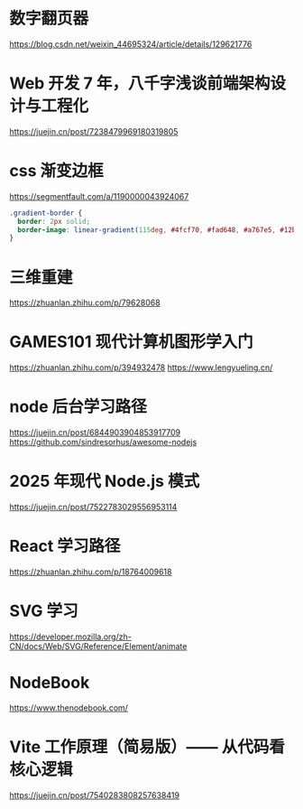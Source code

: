 # 数字翻页器

https://blog.csdn.net/weixin_44695324/article/details/129621776

# Web 开发 7 年，八千字浅谈前端架构设计与工程化

https://juejin.cn/post/7238479969180319805

# css 渐变边框

https://segmentfault.com/a/1190000043924067

```css
.gradient-border {
  border: 2px solid;
  border-image: linear-gradient(115deg, #4fcf70, #fad648, #a767e5, #12bcfe, #44ce7b) 2 2;
}
```

# 三维重建

https://zhuanlan.zhihu.com/p/79628068

# GAMES101 现代计算机图形学入门

https://zhuanlan.zhihu.com/p/394932478
https://www.lengyueling.cn/

# node 后台学习路径

https://juejin.cn/post/6844903904853917709
https://github.com/sindresorhus/awesome-nodejs

# 2025 年现代 Node.js 模式 ​

https://juejin.cn/post/7522783029556953114

# React 学习路径

https://zhuanlan.zhihu.com/p/18764009618

# SVG 学习

https://developer.mozilla.org/zh-CN/docs/Web/SVG/Reference/Element/animate

# NodeBook

https://www.thenodebook.com/

# Vite 工作原理（简易版）—— 从代码看核心逻辑

https://juejin.cn/post/7540283808257638419
